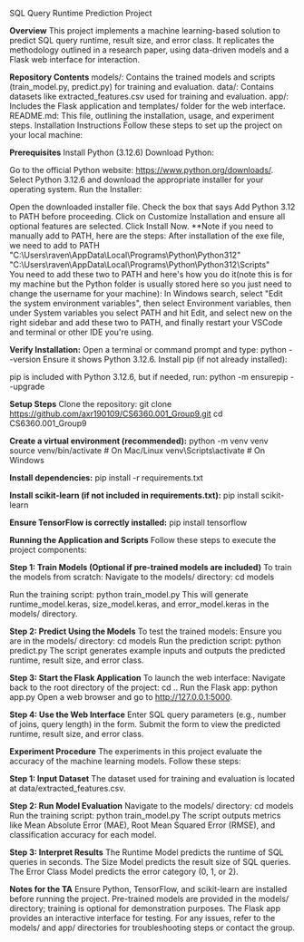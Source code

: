 SQL Query Runtime Prediction Project

**Overview**
This project implements a machine learning-based solution to predict SQL query runtime, result size, and error class. It replicates the methodology outlined in a research paper, using data-driven models and a Flask web interface for interaction.

**Repository Contents**
models/: Contains the trained models and scripts (train_model.py, predict.py) for training and evaluation.
data/: Contains datasets like extracted_features.csv used for training and evaluation.
app/: Includes the Flask application and templates/ folder for the web interface.
README.md: This file, outlining the installation, usage, and experiment steps.
Installation Instructions
Follow these steps to set up the project on your local machine:

**Prerequisites**
Install Python (3.12.6)
Download Python:

Go to the official Python website: https://www.python.org/downloads/.
Select Python 3.12.6 and download the appropriate installer for your operating system.
Run the Installer:

Open the downloaded installer file.
Check the box that says Add Python 3.12 to PATH before proceeding.
Click on Customize Installation and ensure all optional features are selected.
Click Install Now.
**Note if you need to manually add to PATH, here are the steps:
After installation of the exe file, we need to add to PATH
"C:\Users\raven\AppData\Local\Programs\Python\Python312"
"C:\Users\raven\AppData\Local\Programs\Python\Python312\Scripts"  
You need to add these two to PATH and here's how you do it(note this is for my machine but the Python folder is usually stored here so you just need to change the username for your machine):
In Windows search, select "Edit the system environment variables", then select Environment variables, then under System variables you select PATH and hit Edit, and select new on the right sidebar and add these two to PATH, and finally restart your VSCode and terminal or other IDE you're using.

**Verify Installation:**
Open a terminal or command prompt and type:
python --version
Ensure it shows Python 3.12.6.
Install pip (if not already installed):

pip is included with Python 3.12.6, but if needed, run:
python -m ensurepip --upgrade

**Setup Steps**
Clone the repository:
git clone https://github.com/axr190109/CS6360.001_Group9.git
cd CS6360.001_Group9

**Create a virtual environment (recommended):**
python -m venv venv
source venv/bin/activate       # On Mac/Linux
venv\Scripts\activate          # On Windows

**Install dependencies:**
pip install -r requirements.txt

**Install scikit-learn (if not included in requirements.txt):**
pip install scikit-learn

**Ensure TensorFlow is correctly installed:**
pip install tensorflow

**Running the Application and Scripts**
Follow these steps to execute the project components:

**Step 1: Train Models (Optional if pre-trained models are included)**
To train the models from scratch:
Navigate to the models/ directory:
cd models

Run the training script:
python train_model.py
This will generate runtime_model.keras, size_model.keras, and error_model.keras in the models/ directory.

**Step 2: Predict Using the Models**
To test the trained models:
Ensure you are in the models/ directory:
cd models
Run the prediction script:
python predict.py
The script generates example inputs and outputs the predicted runtime, result size, and error class.

**Step 3: Start the Flask Application**
To launch the web interface:
Navigate back to the root directory of the project:
cd ..
Run the Flask app:
python app.py
Open a web browser and go to http://127.0.0.1:5000.

**Step 4: Use the Web Interface**
Enter SQL query parameters (e.g., number of joins, query length) in the form.
Submit the form to view the predicted runtime, result size, and error class.

**Experiment Procedure**
The experiments in this project evaluate the accuracy of the machine learning models. Follow these steps:

**Step 1: Input Dataset**
The dataset used for training and evaluation is located at data/extracted_features.csv.

**Step 2: Run Model Evaluation**
Navigate to the models/ directory:
cd models
Run the training script:
python train_model.py
The script outputs metrics like Mean Absolute Error (MAE), Root Mean Squared Error (RMSE), and classification accuracy for each model.

**Step 3: Interpret Results**
The Runtime Model predicts the runtime of SQL queries in seconds.
The Size Model predicts the result size of SQL queries.
The Error Class Model predicts the error category (0, 1, or 2).

**Notes for the TA**
Ensure Python, TensorFlow, and scikit-learn are installed before running the project.
Pre-trained models are provided in the models/ directory; training is optional for demonstration purposes.
The Flask app provides an interactive interface for testing.
For any issues, refer to the models/ and app/ directories for troubleshooting steps or contact the group.






